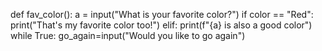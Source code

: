 def fav_color():
	a = input("What is your favorite color?")
	if color == "Red":
		print("That's my favorite color too!")
	elif:
		print(f"{a} is also a good color")
	while True:
		go_again=input("Would you like to go again")